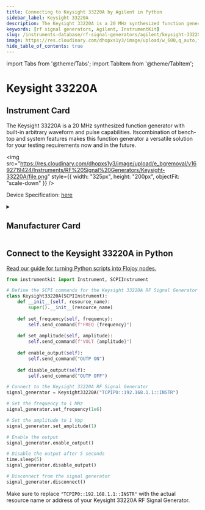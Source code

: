 ```yaml
---
title: Connecting to Keysight 33220A by Agilent in Python
sidebar_label: Keysight 33220A
description: The Keysight 33220A is a 20 MHz synthesized function generator with built-in arbitrary waveform and pulse capabilities. Itscombination of bench-top and system features makes this function generator a versatile solution for your testing requirements now and in the future.
keywords: [rf signal generators, Agilent, InstrumentKit]
slug: /instruments-database/rf-signal-generators/agilent/keysight-33220a
image: https://res.cloudinary.com/dhopxs1y3/image/upload/w_600,q_auto,f_auto/e_bgremoval/v1692719424/Instruments/RF%20Signal%20Generators/Keysight-33220A/file.jpg
hide_table_of_contents: true
---
```


import Tabs from '@theme/Tabs';
import TabItem from '@theme/TabItem';

# Keysight 33220A

## Instrument Card

<div className="flex">

<div>

The Keysight 33220A is a 20 MHz synthesized function generator with built-in arbitrary waveform and pulse capabilities. Itscombination of bench-top and system features makes this function generator a versatile solution for your testing requirements now and in the future.

</div>

<img src="https://res.cloudinary.com/dhopxs1y3/image/upload/e_bgremoval/v1692719424/Instruments/RF%20Signal%20Generators/Keysight-33220A/file.png" style={{ width: "325px", height: "200px", objectFit: "scale-down" }} />

</div>

<div className="flex text-center">

<p>Device Specification: <a target="\_blank" href="https://www.keysight.com/us/en/assets/7018-01144/data-sheets/5988-8544.pdf">here</a></p>

</div>

<details style={{ marginTop: "15px"}}>
<summary><h2>Manufacturer Card</h2></summary>

<img src="https://res.cloudinary.com/dhopxs1y3/image/upload/v1692126006/Instruments/Vendor%20Logos/Agilent.png" style={{ width: "100%", height: "170px",objectFit: "scale-down" }} />

Keysight Technologies, or Keysight, is an American company that manufactures electronics test and measurement equipment and software.

<ul>
  <li>Headquarters: USA</li>
  <li>Yearly Revenue (millions, USD): 5420.0</li>
  <li>Vendor Website: <a href="https://www.keysight.com/us/en/home.html">here</a></li>
</ul>
</details>

## Connect to the Keysight 33220A in Python

[Read our guide for turning Python scripts into Flojoy nodes.](https://docs.flojoy.ai/custom-nodes/creating-custom-node/)
<Tabs>
<TabItem value="InstrumentKit" label="InstrumentKit">


```python
from instrumentkit import Instrument, SCPIInstrument

# Define the SCPI commands for the Keysight 33220A RF Signal Generator
class Keysight33220A(SCPIInstrument):
    def __init__(self, resource_name):
        super().__init__(resource_name)
    
    def set_frequency(self, frequency):
        self.send_command(f"FREQ {frequency}")
    
    def set_amplitude(self, amplitude):
        self.send_command(f"VOLT {amplitude}")
    
    def enable_output(self):
        self.send_command("OUTP ON")
    
    def disable_output(self):
        self.send_command("OUTP OFF")

# Connect to the Keysight 33220A RF Signal Generator
signal_generator = Keysight33220A("TCPIP0::192.168.1.1::INSTR")

# Set the frequency to 1 MHz
signal_generator.set_frequency(1e6)

# Set the amplitude to 1 Vpp
signal_generator.set_amplitude(1)

# Enable the output
signal_generator.enable_output()

# Disable the output after 5 seconds
time.sleep(5)
signal_generator.disable_output()

# Disconnect from the signal generator
signal_generator.disconnect()
```

Make sure to replace `"TCPIP0::192.168.1.1::INSTR"` with the actual resource name or address of your Keysight 33220A RF Signal Generator.

</TabItem>
</Tabs>